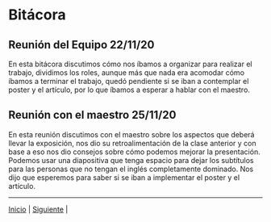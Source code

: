 # Bitácora 

## Reunión del Equipo 22/11/20
En esta bitácora discutimos cómo nos íbamos a organizar para realizar el trabajo,
dividimos los roles, aunque más que nada era acomodar cómo íbamos a terminar el trabajo,
quedó pendiente si se iban a contemplar el poster y el artículo, por lo que íbamos a esperar a hablar con el maestro.

## Reunión con el maestro 25/11/20
En esta reunión discutimos con el maestro sobre los aspectos que deberá llevar la exposición,
nos dio su retroalimentación de la clase anterior y con base a eso nos dio consejos sobre cómo podemos
mejorar la presentación. Podemos usar una diapositiva que tenga espacio para dejar los subtítulos
para las personas que no tengan el inglés completamente dominado. Nos dijo que esperemos para saber si se
iban a implementar el poster y el artículo.

-----------------

[Inicio]( https://github.com/Juanca1984/Blockchain/blob/main/Documentaci%C3%B3n/Tercera%20Entrega/Bit%C3%A1cora.md#bit%C3%A1cora "Inicio") |
[Siguiente]( https://github.com/Juanca1984/Blockchain/blob/main/Documentaci%C3%B3n/Tercera%20Entrega/Competencias.md#demostraci%C3%B3n-de-las-competencias-de-la-asignatura-reflejada-en-las-actividades-del-proyecto "Siguiente") |

